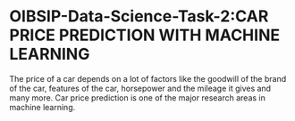 # OIBSIP-Data-Science-Task-2:CAR PRICE PREDICTION WITH MACHINE LEARNING
The price of a car depends on a lot of factors like the goodwill of the brand of the car,
features of the car, horsepower and the mileage it gives and many more. Car price
prediction is one of the major research areas in machine learning.
